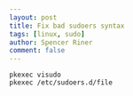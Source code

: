```yaml
---
layout: post
title: Fix bad sudoers syntax
tags: [linux, sudo]
author: Spencer Riner
comment: false
---
```


```
pkexec visudo
pkexec /etc/sudoers.d/file
```
